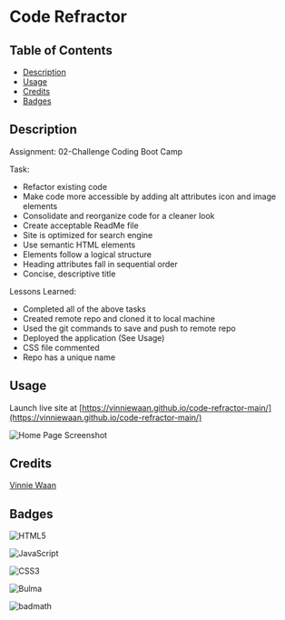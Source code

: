 # Code Refractor
 
## Table of Contents

- [Description](#Description)
- [Usage](#usage)
- [Credits](#credits)
- [Badges](#Badges)

## Description

Assignment: 02-Challenge Coding Boot Camp 

Task:
- Refactor existing code
- Make code more accessible by adding alt attributes icon and image elements
- Consolidate and reorganize code for a cleaner look
- Create acceptable ReadMe file
- Site is optimized for search engine
- Use semantic HTML elements
- Elements follow a logical structure
- Heading attributes fall in sequential order
- Concise, descriptive title

Lessons Learned:
- Completed all of the above tasks
- Created remote repo and cloned it to local machine
- Used the git commands to save and push to remote repo
- Deployed the application (See Usage)
- CSS file commented
- Repo has a unique name

## Usage

Launch live site at [https://vinniewaan.github.io/code-refractor-main/](https://vinniewaan.github.io/code-refractor-main/) 

![Home Page Screenshot](/code-refractor-main/assets/images/Home-page-screenshot.png)

## Credits

[Vinnie Waan](https://github.com/VinnieWaan/)

## Badges

![HTML5](https://img.shields.io/badge/html5-%23E34F26.svg?style=for-the-badge&logo=html5&logoColor=white)

![JavaScript](https://img.shields.io/badge/javascript-%23323330.svg?style=for-the-badge&logo=javascript&logoColor=%23F7DF1E)

![CSS3](https://img.shields.io/badge/css3-%231572B6.svg?style=for-the-badge&logo=css3&logoColor=white)

![Bulma](https://img.shields.io/badge/bulma-00D0B1?style=for-the-badge&logo=bulma&logoColor=white)

![badmath](https://img.shields.io/github/languages/top/lernantino/badmath)
